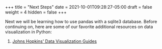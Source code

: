 +++
title = "Next Steps"
date = 2021-10-01T09:28:27-05:00
draft = false
weight = 4
hidden = false
+++

Next we will be learning how to use pandas with a sqlite3 database. Before continuing on, here are some of our favorite additional resources on data visualization in Python:

1. [Johns Hopkins' Data Visualization Guides](https://guides.library.jhu.edu/datavisualization/design)
